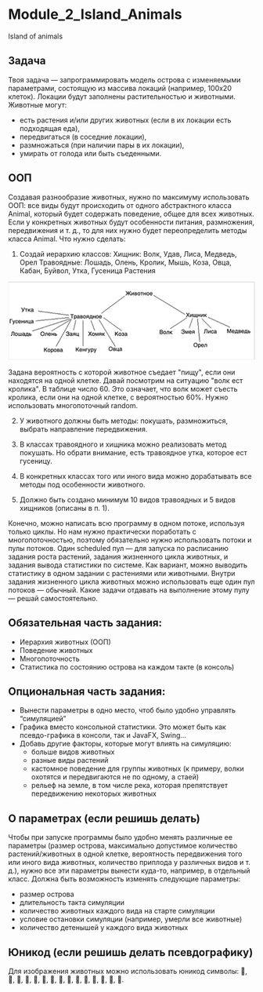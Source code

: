 # Module_2_Island_Animals
Island of animals

## Задача

Твоя задача — запрограммировать модель острова с изменяемыми параметрами, состоящую из массива локаций (например, 100х20 клеток). Локации будут заполнены растительностью и животными. Животные могут:

- есть растения и/или других животных (если в их локации есть подходящая еда),
- передвигаться (в соседние локации),
- размножаться (при наличии пары в их локации),
- умирать от голода или быть съеденными.

## ООП
Создавая разнообразие животных, нужно по максимуму использовать ООП: все виды будут происходить от одного абстрактного класса Animal, который будет содержать поведение, общее для всех животных. Если у конкретных животных будут особенности питания, размножения, передвижения и т. д., то для них нужно будет переопределить методы класса Animal.
Что нужно сделать:
1. Создай иерархию классов:
Хищник: Волк, Удав, Лиса, Медведь, Орел
Травоядные: Лошадь, Олень, Кролик, Мышь, Коза, Овца, Кабан, Буйвол, Утка, Гусеница
Растения

![img.png](img.png)

Задана вероятность с которой животное съедает "пищу", если они находятся на одной клетке. Давай посмотрим на ситуацию "волк ест кролика". В таблице число 60. Это означает, что волк может съесть кролика, если они на одной клетке, с вероятностью 60%. Нужно использовать многопоточный random.

2. У животного должны быть методы: покушать, размножиться, выбрать направление передвижения.

3. В классах травоядного и хищника можно реализовать метод покушать. Но обрати внимание, есть травоядное утка, которое ест гусеницу.

4. В конкретных классах того или иного вида можно дорабатывать все методы под особенности животного.

5. Должно быть создано минимум 10 видов травоядных и 5 видов хищников (описаны в п. 1).

Конечно, можно написать всю программу в одном потоке, используя только циклы. Но нам нужно практически поработать с многопоточностью, поэтому обязательно нужно использовать потоки и пулы потоков. Один scheduled пул — для запуска по расписанию задания роста растений, задания жизненного цикла животных, и задания вывода статистики по системе. Как вариант, можно выводить статистику в одном задании с растениями или животными. Внутри задания жизненного цикла животных можно использовать еще один пул потоков — обычный. Какие задачи отдавать на выполнение этому пулу — решай самостоятельно.

## Обязательная часть задания:
- Иерархия животных (ООП)
- Поведение животных
- Многопоточность
- Статистика по состоянию острова на каждом такте (в консоль)

## Опциональная часть задания:

- Вынести параметры в одно место, чтоб было удобно управлять “симуляцией”
- Графика вместо консольной статистики. Это может быть как псевдо-графика в консоли, так и JavaFX, Swing…
- Добавь другие факторы, которые могут влиять на симуляцию:
  - больше видов животных
  - разные виды растений
  - кастомное поведение для группы животных (к примеру, волки охотятся и передвигаются не по одному, а стаей)
  - рельеф на земле, в том числе река, которая препятствует передвижению некоторых животных

## О параметрах (если решишь делать)
Чтобы при запуске программы было удобно менять различные ее параметры (размер острова, максимально допустимое количество растений/животных в одной клетке, вероятность передвижения того или иного вида животных, количество приплода у различных видов и т. д.), нужно все эти параметры вынести куда-то, например, в отдельный класс. Должна быть возможность изменять следующие параметры:

- размер острова
- длительность такта симуляции
- количество животных каждого вида на старте симуляции
- условие остановки симуляции (например, умерли все животные)
- количество детенышей у каждого вида животных

## Юникод (если решишь делать псевдографику)
Для изображения животных можно использовать юникод символы: 🐃, 🐻, 🐎, 🦌, 🐗, 🐑, 🐐, 🐺, 🐍, 🦊, 🦅, 🐇, 🦆, 🐁, 🐛.

